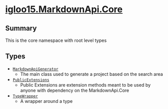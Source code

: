 # [igloo15.MarkdownApi.Core](./README.md)

## Summary
This is the core namespace with root level types

## Types

- [`MarkdownApiGenerator`](./MarkdownApiGenerator.md)
	- The main class used to generate a project based on the search area
- [`PublicExtensions`](./PublicExtensions.md)
	- Public Extensions are extension methods meant to be used by anyone with dependency on the MarkdownApi.Core
- [`TypeWrapper`](./TypeWrapper.md)
	- A wrapper around a type

